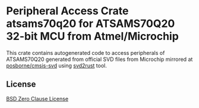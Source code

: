 # Peripheral Access Crate atsams70q20 for ATSAMS70Q20 32-bit MCU from Atmel/Microchip

This crate contains autogenerated code to access peripherals of ATSAMS70Q20 generated from official SVD files from Microchip mirrored at [posborne/cmsis-svd](https://github.com/posborne/cmsis-svd) using [svd2rust](https://github.com/rust-embedded/svd2rust/) tool.

## License

[BSD Zero Clause License](https://choosealicense.com/licenses/0bsd/)
